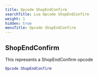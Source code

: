 ```yaml
---
title: Opcode ShopEndConfirm
searchTitle: Lua Opcode ShopEndConfirm
weight: 1
hidden: true
menuTitle: Opcode ShopEndConfirm
---
```

## ShopEndConfirm

This represents a ShopEndConfirm opcode
```lua
Opcode.ShopEndConfirm
```
